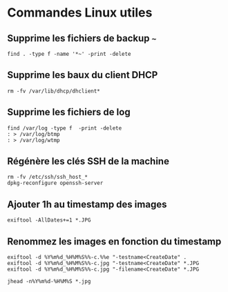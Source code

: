 # Commandes Linux utiles


## Supprime les fichiers de backup `~`

	find . -type f -name '*~' -print -delete

## Supprime les baux du client DHCP

	rm -fv /var/lib/dhcp/dhclient*

## Supprime les fichiers de log

	find /var/log -type f  -print -delete
	: > /var/log/btmp
	: > /var/log/wtmp

## Régénère les clés SSH de la machine

	rm -fv /etc/ssh/ssh_host_*
	dpkg-reconfigure openssh-server

## Ajouter 1h au timestamp des images

	exiftool -AllDates+=1 *.JPG

## Renommez les images en fonction du timestamp

	exiftool -d %Y%m%d_%H%M%S%%-c.%%e "-testname<CreateDate" .
	exiftool -d %Y%m%d_%H%M%S%%-c.jpg "-testname<CreateDate" *.JPG
	exiftool -d %Y%m%d_%H%M%S%%-c.jpg "-filename<CreateDate" *.JPG

	jhead -n%Y%m%d-%H%M%S *.jpg 

